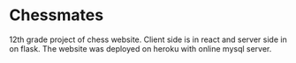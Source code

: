 # Chessmates

12th grade project of chess website.
Client side is in react and server side in on flask.
The website was deployed on heroku with online mysql server.
